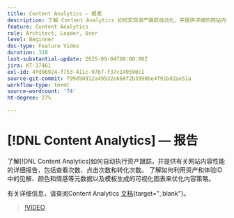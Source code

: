```yaml
---
title: Content Analytics — 报表
description: 了解 Content Analytics 如何实现资产跟踪自动化，并提供详细的网站内容性能报告，包括浏览量、点击量和转化率。
feature: Content Analytics
role: Architect, Leader, User
level: Beginner
doc-type: Feature Video
duration: 318
last-substantial-update: 2025-09-04T00:00:00Z
jira: KT-17461
exl-id: 4fd96924-f753-411c-97b7-f37c149590c1
source-git-commit: f99d50912a49532c660f2b3990be4f91bd2ae51a
workflow-type: tm+mt
source-wordcount: '74'
ht-degree: 27%

---
```


# [!DNL Content Analytics] — 报告

了解[!DNL Content Analytics]如何自动执行资产跟踪，并提供有关网站内容性能的详细报告，包括查看次数、点击次数和转化次数。 了解如何利用资产和体验ID中的见解、颜色和情感等元数据以及模板生成的可视化图表来优化内容策略。

有关详细信息，请查阅Content Analytics [文档](https://experienceleague.adobe.com/en/docs/analytics-platform/using/content-analytics/report/report){target="_blank"}。

>[!VIDEO](https://video.tv.adobe.com/v/3473037/?learn=on&enablevpops)
